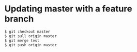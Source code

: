 # Updating master with a feature branch

```bash
$ git checkout master
$ git pull origin master
$ git merge test
$ git push origin master
```
